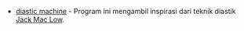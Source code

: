 * [diastic machine](./diastic-machine.py) - Program ini mengambil inspirasi dari teknik diastik [Jack Mac Low](https://en.m.wikipedia.org/wiki/Jackson_Mac_Low).
